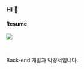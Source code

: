 ### Hi 👋

#### Resume
[<img src="https://img.shields.io/badge/Notion-000000?style=for-the-badge&logo=Notion&logoColor=white">](https://balanced-bonsai-c37.notion.site/9ec5b0eb124d4bc4851228ef5133bc86)

<br/>

Back-end 개발자 박경서입니다. 

<!--
**unhas01/unhas01** is a ✨ _special_ ✨ repository because its `README.md` (this file) appears on your GitHub profile.

Here are some ideas to get you started:

- 🔭 I’m currently working on ...
- 🌱 I’m currently learning ...
- 👯 I’m looking to collaborate on ...
- 🤔 I’m looking for help with ...
- 💬 Ask me about ...
- 📫 How to reach me: ...
- 😄 Pronouns: ...
- ⚡ Fun fact: ...
-->
